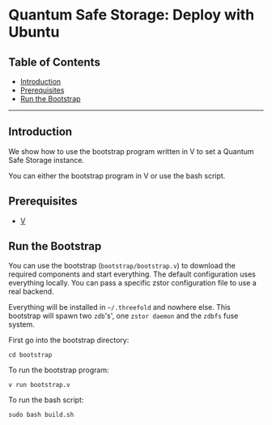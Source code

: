 <h1> Quantum Safe Storage: Deploy with Ubuntu </h1>

<h2>Table of Contents</h2>

- [Introduction](#introduction)
- [Prerequisites](#prerequisites)
- [Run the Bootstrap](#run-the-bootstrap)

---

## Introduction

We show how to use the bootstrap program written in V to set a Quantum Safe Storage instance.

You can either the bootstrap program in V or use the bash script.

## Prerequisites

- [V](https://vlang.io/)

## Run the Bootstrap

You can use the bootstrap (`bootstrap/bootstrap.v`) to download the required components and start everything. The default configuration uses everything locally. You can pass a specific zstor configuration file to use a real backend.

Everything will be installed in `~/.threefold` and nowhere else.
This bootstrap will spawn two `zdb`'s', one `zstor daemon` and the `zdbfs` fuse system.

First go into the bootstrap directory:

```
cd bootstrap
```

To run the bootstrap program:

```
v run bootstrap.v
```

To run the bash script:

```
sudo bash build.sh
```